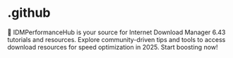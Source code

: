 # .github
🚀 IDMPerformanceHub is your source for Internet Download Manager 6.43 tutorials and resources. Explore community-driven tips and tools to access download resources for speed optimization in 2025. Start boosting now!
